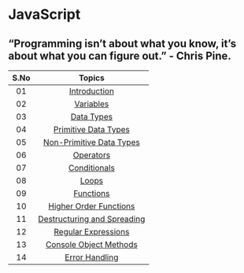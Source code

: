 # JavaScript

## “Programming isn’t about what you know, it’s about what you can figure out.” - Chris Pine.

| S.No |                                         Topics                                         |
| :--: | :------------------------------------------------------------------------------------: |
|  01  |                              [Introduction](./README.md)                               |
|  02  |                        [Variables](./02_variables/variables.md)                        |
|  03  |                       [Data Types](./03_dataTypes/dataTypes.md)                        |
|  04  |         [Primitive Data Types](./04_primitiveDataTypes/primitiveDataTypes.md)          |
|  05  |    [Non-Primitive Data Types](./05_nonPrimitiveDataTypes/nonPrimitiveDataTypes.md)     |
|  06  |                        [Operators](./06_operators/operators.md)                        |
|  07  |                   [Conditionals](./07_conditionals/conditionals.md)                    |
|  08  |                              [Loops](./08_loops/loops.md)                              |
|  09  |                        [Functions](./09_functions/functions.md)                        |
|  10  |    [Higher Order Functions](./10_higher_order_functions/higher_order_functions.md)     |
|  11  | [Destructuring and Spreading](./11_destructuring_spreading/destructuring_spreading.md) |
|  12  |         [Regular Expressions](./12_regular_expressions/regular_expressions.md)         |
|  13  |  [Console Object Methods](../13_console_object_methods.md/console_object_methods.md)   |
|  14  |                [Error Handling](../14_error_handling/error_handling.md)                |
